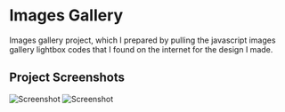 
# Images Gallery

Images gallery project, which I prepared by pulling the javascript images gallery lightbox codes that I found on the internet for the design I made.

## Project Screenshots


![Screenshot](https://www.linkpicture.com/q/Screenshot-2021-11-02-at-20-01-21-Image-Gallery-1.png)
![Screenshot](https://www.linkpicture.com/q/Screenshot-2021-11-02-at-20-03-56-Image-Gallery-1.png)

  
